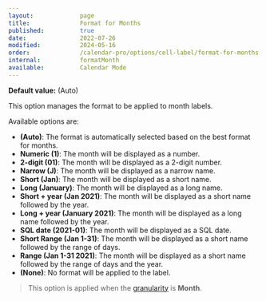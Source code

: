 ```yaml
---
layout:             page
title:              Format for Months
published:          true
date:               2022-07-26
modified:           2024-05-16
order:              /calendar-pro/options/cell-label/format-for-months
internal:           formatMonth
available:          Calendar Mode
---
```

**Default value:** (Auto)

This option manages the format to be applied to month labels.

Available options are:

- **(Auto)**: The format is automatically selected based on the best format for months.
- **Numeric (1)**: The month will be displayed as a number.
- **2-digit (01)**: The month will be displayed as a 2-digit number.
- **Narrow (J)**: The month will be displayed as a narrow name.
- **Short (Jan)**: The month will be displayed as a short name.
- **Long (January)**: The month will be displayed as a long name.
- **Short + year (Jan 2021)**: The month will be displayed as a short name followed by the year.
- **Long + year (January 2021)**: The month will be displayed as a long name followed by the year.
- **SQL date (2021-01)**: The month will be displayed as a SQL date.
- **Short Range (Jan 1-31)**: The month will be displayed as a short name followed by the range of days.
- **Range (Jan 1-31 2021)**: The month will be displayed as a short name followed by the range of days and the year.
- **(None)**: No format will be applied to the label. 

> This option is applied when the [granularity](../../features/granularities.md) is **Month**.
